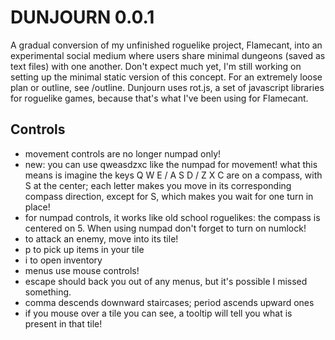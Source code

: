 
# DUNJOURN 0.0.1

A gradual conversion of my unfinished roguelike project, Flamecant, into an experimental social medium where users share minimal dungeons (saved as text files) with one another.
Don't expect much yet, I'm still working on setting up the minimal static version of this concept. For an extremely loose plan or outline, see /outline.
Dunjourn uses rot.js, a set of javascript libraries for roguelike games, because that's what I've been using for Flamecant.

## Controls
- movement controls are no longer numpad only!
- new: you can use qweasdzxc like the numpad for movement! what this means is imagine the keys Q W E / A S D / Z X C are on a compass, with S at the center; each letter makes you move in its corresponding compass direction, except for S, which makes you wait for one turn in place!
- for numpad controls, it works like old school roguelikes: the compass is centered on 5. When using numpad don't forget to turn on numlock!
- to attack an enemy, move into its tile!
- p to pick up items in your tile
- i to open inventory
- menus use mouse controls!
- escape should back you out of any menus, but it's possible I missed something.
- comma descends downward staircases; period ascends upward ones
- if you mouse over a tile you can see, a tooltip will tell you what is present in that tile!

